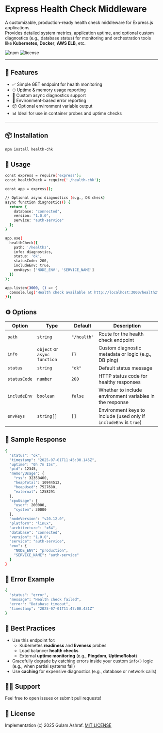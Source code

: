 # Express Health Check Middleware

A customizable, production-ready health check middleware for Express.js applications.  
Provides detailed system metrics, application uptime, and optional custom diagnostics (e.g., database status) for monitoring and orchestration tools like **Kubernetes**, **Docker**, **AWS ELB**, etc.

![npm](https://img.shields.io/npm/v/health-chk) ![license](https://img.shields.io/npm/l/health-chk)

---

## 🚀 Features

- ✅ Simple GET endpoint for health monitoring
- ⏱ Uptime & memory usage reporting
- 🧠 Custom async diagnostics support
- 🔐 Environment-based error reporting
- 📦 Optional environment variable output
- 📊 Ideal for use in container probes and uptime checks

---

## 📦 Installation

```bash
npm install health-chk
```

## 🔧 Usage

```bash
const express = require('express');
const healthCheck = require('./health-chk');

const app = express();

// Optional async diagnostics (e.g., DB check)
async function diagnostics() {
  return {
    database: "connected",
    version: "1.0.0",
    service: "auth-service"
  };
}

app.use(
  healthCheck({
    path: '/healthz',
    info: diagnostics,
    status: 'ok',
    statusCode: 200,
    includeEnv: true,
    envKeys: ['NODE_ENV', 'SERVICE_NAME']
  })
);

app.listen(3000, () => {
  console.log("Health check available at http://localhost:3000/healthz");
});
```

## ⚙️ Options

| Option       | Type                         | Default     | Description                                                       |
| ------------ | ---------------------------- | ----------- | ----------------------------------------------------------------- |
| `path`       | `string`                     | `"/health"` | Route for the health check endpoint                               |
| `info`       | `object` or `async function` | `{}`        | Custom diagnostic metadata or logic (e.g., DB ping)               |
| `status`     | `string`                     | `"ok"`      | Default status message                                            |
| `statusCode` | `number`                     | `200`       | HTTP status code for healthy responses                            |
| `includeEnv` | `boolean`                    | `false`     | Whether to include environment variables in the response          |
| `envKeys`    | `string[]`                   | `[]`        | Environment keys to include (used only if `includeEnv` is `true`) |

## 📘 Sample Response

```bash
{
  "status": "ok",
  "timestamp": "2025-07-01T11:45:30.145Z",
  "uptime": "0h 7m 15s",
  "pid": 12345,
  "memoryUsage": {
    "rss": 32358400,
    "heapTotal": 10944512,
    "heapUsed": 7527680,
    "external": 1258291
  },
  "cpuUsage": {
    "user": 200000,
    "system": 30000
  },
  "nodeVersion": "v20.12.0",
  "platform": "linux",
  "architecture": "x64",
  "database": "connected",
  "version": "1.0.0",
  "service": "auth-service",
  "env": {
    "NODE_ENV": "production",
    "SERVICE_NAME": "auth-service"
  }
}
```

## 🛑 Error Example

```bash
{
  "status": "error",
  "message": "Health check failed",
  "error": "Database timeout",
  "timestamp": "2025-07-01T11:47:00.431Z"
}
```

## 🧪 Best Practices

- Use this endpoint for:
  - Kubernetes **readiness** and **liveness** probes
  - Load balancer **health checks**
  - External **uptime monitoring** (e.g., **Pingdom**, **UptimeRobot**)
- Gracefully degrade by catching errors inside your custom `info()` logic (e.g., when partial systems fail)
- Use **caching** for expensive diagnostics (e.g., database or network calls)

## 🙋‍♂️ Support

Feel free to open issues or submit pull requests!

## 📄 License

Implementation (c) 2025 Gulam Ashraf. [MIT LICENSE](./LICENSE)
